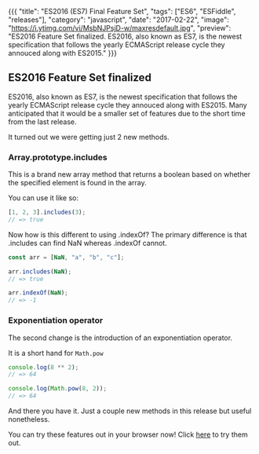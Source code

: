 {{{
"title": "ES2016 (ES7) Final Feature Set",
"tags": ["ES6", "ESFiddle", "releases"],
"category": "javascript",
"date": "2017-02-22",
"image": "https://i.ytimg.com/vi/MsbNJPsjD-w/maxresdefault.jpg",
"preview": "ES2016 Feature Set finalized. ES2016, also known as ES7, is the newest specification that follows the yearly ECMAScript release cycle they annouced along with ES2015."
}}}

## ES2016 Feature Set finalized

ES2016, also known as ES7, is the newest specification that follows the yearly ECMAScript release cycle they annouced along with ES2015.
Many anticipated that it would be a smaller set of features due to the short time from the last release.

It turned out we were getting just 2 new methods.

### Array.prototype.includes

This is a brand new array method that returns a boolean based on whether the specified element is found in the array.

You can use it like so:

```js
[1, 2, 3].includes(3);
// => true
```

Now how is this different to using .indexOf?
The primary difference is that .includes can find NaN whereas .indexOf cannot.

```js
const arr = [NaN, "a", "b", "c"];

arr.includes(NaN);
// => true

arr.indexOf(NaN);
// => -1
```

### Exponentiation operator

The second change is the introduction of an exponentiation operator.

It is a short hand for `Math.pow`

```js
console.log(8 ** 2);
// => 64

console.log(Math.pow(8, 2));
// => 64
```

And there you have it. Just a couple new methods in this release but useful nonetheless.

You can try these features out in your browser now! Click [here](https://esfiddle.net) to try them out.
